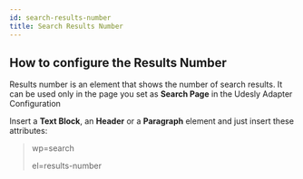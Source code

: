 ```yaml
---
id: search-results-number
title: Search Results Number
---
```


## How to configure the Results Number

Results number is an element that shows the number of search results. It can be used only in the page you set as **Search Page** in the Udesly Adapter Configuration

Insert a **Text Block**, an **Header** or a **Paragraph** element and just insert these attributes:

> wp=search
>
> el=results-number